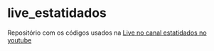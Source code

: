# live_estatidados
Repositório com os códigos usados na [Live no canal estatidados no youtube](https://www.youtube.com/embed/KUzLBCZCHvs)

